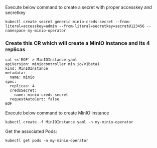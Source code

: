 Execute below command to create a secret with proper accesskey and secretkey

```execute
kubectl create secret generic minio-creds-secret --from-literal=accesskey=admin --from-literal=secretkey=secret@123456 --namespace my-minio-operator
```
### Create this CR which will create a MinIO Instance and its 4 replicas

```execute
cat <<'EOF' > MinIOInstance.yaml
apiVersion: miniocontroller.min.io/v1beta1
kind: MinIOInstance
metadata:
  name: minio
spec:
  replicas: 4
  credsSecret:
    name: minio-creds-secret
  requestAutoCert: false
EOF
```

Execute below command to create MinIO instance 

```execute
kubectl create -f MinIOInstance.yaml -n my-minio-operator
```

Get the associated Pods:

```execute
kubectl get pods -n my-minio-operator
```
